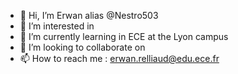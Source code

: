 - 👋 Hi, I’m Erwan alias @Nestro503
- 👀 I’m interested in 
- 🌱 I’m currently learning in ECE at the Lyon campus
- 💞️ I’m looking to collaborate on 
- 📫 How to reach me : erwan.relliaud@edu.ece.fr

<!---
Nestro503/Nestro503 is a ✨ special ✨ repository because its `README.md` (this file) appears on your GitHub profile.
You can click the Preview link to take a look at your changes.
--->
